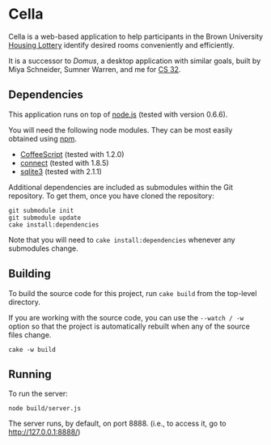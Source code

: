 Cella
=====

Cella is a web-based application to help participants in the Brown University
[Housing Lottery](http://reslife.brown.edu/current_students/lottery/about.html)
identify desired rooms conveniently and efficiently.

It is a successor to _Domus_, a desktop application with similar goals, built by Miya Schneider, Sumner Warren, and me for [CS 32](http://cs.brown.edu/courses/csci0320.html).


Dependencies
------------

This application runs on top of [node.js](http://nodejs.org/) (tested with version 0.6.6).

You will need the following node modules.
They can be most easily obtained using [npm](http://npmjs.org/).

- [CoffeeScript](http://jashkenas.github.com/coffee-script/) (tested with 1.2.0)
- [connect](http://senchalabs.github.com/connect/) (tested with 1.8.5)
- [sqlite3](https://github.com/developmentseed/node-sqlite3) (tested with 2.1.1)

Additional dependencies are included as submodules within the Git repository.
To get them, once you have cloned the repository:

    git submodule init
    git submodule update
    cake install:dependencies

Note that you will need to `cake install:dependencies`
whenever any submodules change.


Building
--------
To build the source code for this project, run `cake build` from the top-level directory.

If you are working with the source code, you can use the `--watch / -w` option
so that the project is automatically rebuilt when any of the source files change.

    cake -w build


Running
-------
To run the server:

    node build/server.js

The server runs, by default, on port 8888.
(i.e., to access it, go to http://127.0.0.1:8888/)
